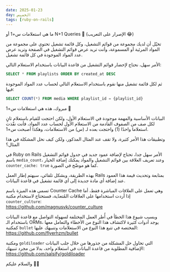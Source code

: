 ```yaml
---
date: 2025-01-23
day: الخميس
tags: [ruby-on-rails]
---
```


ما هي استعلامات س+1 أو N+1 Queries 🤔 (الإصرار على التعريب 😂)

تخيّل أن لديك مجموعة من قوائم التشغيل، وكل قائمة تشغيل تحتوي على مجموعة من المواد المرئية أو المسموعة، وأنت تريد عرض قوائم التشغيل في الصفحة وتريد عرض عدد المواد الموجودة في كل قائمة تشغيل.

الأمر سهل، نحتاج لإحضار قوائم التشغيل من قاعدة البيانات باستخدام الاستعلام التالي:

```sql
SELECT * FROM playlists ORDER BY created_at DESC
```

ثم لكل قائمة تشغيل منها نقوم باستخدام الاستعلام التالي لحساب عدد المواد الموجودة فيها:

```sql
SELECT COUNT(*) FROM media WHERE playlist_id = {playlist_id}
```

مبروك، هذه هي استعلامات س+1 🥳

البيانات الأساسية والمهمة موجودة في الاستعلام الأول، ولكن احتجت للقيام باستعلام ثانٍ لكل صف من الصفوف القادمة من الاستعلام الأول لحساب عدد المواد، فأنت نفّذت استعلاما واحدًا (1) واحتجت بعده لـ (س) من الاستعلامات، وهكذا أصبحت س+1.

وتطبيقات هذا الأمر كثيرة، ولا تقف عند المثال المذكور، ولكن كيف نحل المشكلة في هذا المثال؟

في Ruby on Rails الأمر سهل جدا، تحتاج لإضافة عمود جديد في جدول قوائم التشغيل باسم `media_count`، وعند تعريف العلاقة بين قوائم التشغيل والمواد يمكنك إضافة الخيار `counter_cache: true` كما هو موضّح في الصورة.

بهذه الطريقة، وبشكل تلقائي، سيهتم إطار العمل Rails بمتابعة وتحديث قيمة هذا العمود عند إضافة أي مادة جديدة إلى أي قائمة تشغيل في قاعدة البيانات.

تسمى هذه الميزة باسم Counter Cache وهي تعمل على العلاقات المباشرة فقط، أما إذا أردت استخدامها على العلاقات المُتعدّية، فستحتاج لاستخدام مكتبة `counter_culture`:  
https://github.com/magnusvk/counter_culture

وبسبب شيوع هذا الخطأ في أُطر العمل المختلفة لسهولة التواصل مع قاعدة البيانات باستخدام الـ ORMs، يوجد أدوات كثيرة لاكتشاف هذا النوع من الأخطاء والتعامل معها كمكتبة `bullet` المختصة في تتبع هذا النوع من الاستعلامات وتنبيهك عليها:  
https://github.com/flyerhzm/bullet

ومكتبة `goldiloader` التي تحاول حل المشكلة من جذورها من خلال جلب البيانات الإضافية المطلوبة من قاعدة البيانات في استعلام واحد، بدلا من مجرد تنبيهك:  
https://github.com/salsify/goldiloader

والسلام عليكم 👋🏻
